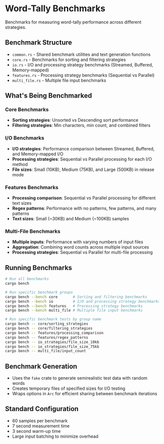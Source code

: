 # Word-Tally Benchmarks

Benchmarks for measuring word-tally performance across different strategies.

## Benchmark Structure

- `common.rs` - Shared benchmark utilities and text generation functions
- `core.rs` - Benchmarks for sorting and filtering strategies
- `io.rs` - I/O and processing strategy benchmarks (Streamed, Buffered, Memory-mapped)
- `features.rs` - Processing strategy benchmarks (Sequential vs Parallel)
- `multi_file.rs` - Multiple file input benchmarks

## What's Being Benchmarked

### Core Benchmarks
- **Sorting strategies**: Unsorted vs Descending sort performance
- **Filtering strategies**: Min characters, min count, and combined filters

### I/O Benchmarks
- **I/O strategies**: Performance comparison between Streamed, Buffered, and Memory-mapped I/O
- **Processing strategies**: Sequential vs Parallel processing for each I/O method
- **File sizes**: Small (10KB), Medium (75KB), and Large (500KB) in release mode

### Features Benchmarks
- **Processing comparison**: Sequential vs Parallel processing for different text sizes
- **Regex patterns**: Performance with no patterns, few patterns, and many patterns
- **Text sizes**: Small (~30KB) and Medium (~100KB) samples

### Multi-File Benchmarks
- **Multiple inputs**: Performance with varying numbers of input files
- **Aggregation**: Combining word counts across multiple input sources
- **Processing strategies**: Sequential vs Parallel for multi-file processing

## Running Benchmarks

```sh
# Run all benchmarks
cargo bench

# Run specific benchmark groups
cargo bench --bench core       # Sorting and filtering benchmarks
cargo bench --bench io         # I/O and processing strategy benchmarks
cargo bench --bench features   # Processing strategy benchmarks
cargo bench --bench multi_file # Multiple file input benchmarks

# Run specific benchmark tests by group name
cargo bench -- core/sorting_strategies
cargo bench -- core/filtering_strategies
cargo bench -- features/processing_comparison
cargo bench -- features/regex_patterns
cargo bench -- io_strategies/file_size_10kb
cargo bench -- io_strategies/file_size_75kb
cargo bench -- multi_file/input_count
```

## Benchmark Generation
- Uses the `fake` crate to generate semirealistic test data with random words
- Creates temporary files of specified sizes for I/O testing
- Wraps options in `Arc` for efficient sharing between benchmark iterations

## Standard Configuration
- 60 samples per benchmark
- 7 second measurement time
- 3 second warm-up time
- Large input batching to minimize overhead
